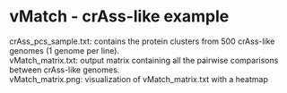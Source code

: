 vMatch - crAss-like example
===========================

crAss_pcs_sample.txt: contains the protein clusters from 500 crAss-like genomes (1 genome per line). <br />
vMatch_matrix.txt: output matrix containing all the pairwise comparisons between crAss-like genomes. <br />
vMatch_matrix.png: visualization of vMatch_matrix.txt with a heatmap <br />
